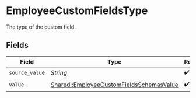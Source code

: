 # EmployeeCustomFieldsType

The type of the custom field.


## Fields

| Field                                                                                               | Type                                                                                                | Required                                                                                            | Description                                                                                         |
| --------------------------------------------------------------------------------------------------- | --------------------------------------------------------------------------------------------------- | --------------------------------------------------------------------------------------------------- | --------------------------------------------------------------------------------------------------- |
| `source_value`                                                                                      | *String*                                                                                            | :heavy_check_mark:                                                                                  | N/A                                                                                                 |
| `value`                                                                                             | [Shared::EmployeeCustomFieldsSchemasValue](../../models/shared/employeecustomfieldsschemasvalue.md) | :heavy_check_mark:                                                                                  | N/A                                                                                                 |